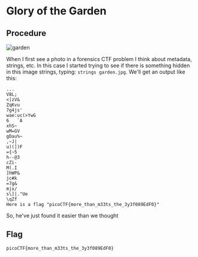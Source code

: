 # Glory of the Garden



## Procedure

![garden]()

When I first see a photo in a forensics CTF problem I think about metadata, strings, etc. 
In this case I started trying to see if there is something hidden in this image strings, typing: `strings garden.jpg`. We'll get an output like this:

```
...
V8L;
<]zV&
ZqKvu
7g4js'
wae:uc(>YwG
6	`A
xhS~
wM=GV
gDau%~
,~J|
u)(])F
={~5
h--@3
cZi-
M(.I
]hWP&
jc#k
=7g&
mjx/
s\]|."Ue
\qZf
Here is a flag "picoCTF{more_than_m33ts_the_3y3f089EdF0}"
```

So, he've just found it easier than we thought

## Flag

`picoCTF{more_than_m33ts_the_3y3f089EdF0}`
